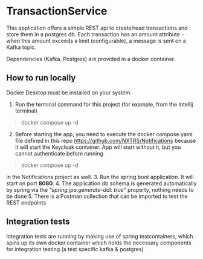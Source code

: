 # TransactionService

This application offers a simple REST api to create/read transactions and store them in a postgres db.
Each transaction has an amount attribute - when this amount exceeds a limit (configurable), 
a message is sent on a Kafka topic.

Dependencies (Kafka, Postgres) are provided in a docker container.

## How to run locally
Docker Desktop must be installed on your system.

1. Run the terminal command for this project (for example, from the Intellij terminal)
> docker compose up -d
2. Before starting the app, you need to execute the docker compose.yaml file defined in this repo https://github.com/NXTRS/Notifications
    because it will start the Keycloak container. App will start without it, but you cannot authenticate before running 
> docker compose up -d 
 
   in the Notifications project as well. 
3. Run the spring boot application. It will start on port **8080**.
4. The application db schema is generated automatically by spring 
   via the *"spring.jpa.generate-ddl: true"* property, nothing needs to be done
5. There is a Postman collection that can be imported to test the REST endpoints

## Integration tests

 Integration tests are running by making use of spring testcontainers, which spins up its own 
 docker container which holds the necessary components for integration testing (a test specific kafka & postgres)
